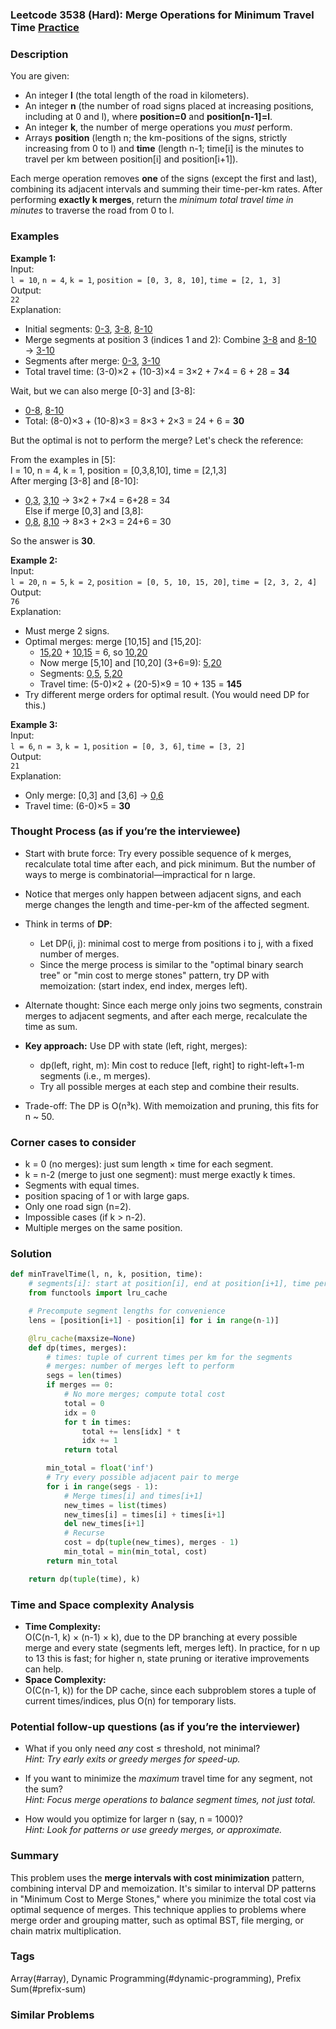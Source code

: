 ### Leetcode 3538 (Hard): Merge Operations for Minimum Travel Time [Practice](https://leetcode.com/problems/merge-operations-for-minimum-travel-time)

### Description  
You are given:
- An integer **l** (the total length of the road in kilometers).
- An integer **n** (the number of road signs placed at increasing positions, including at 0 and l), where **position=0** and **position[n-1]=l**.
- An integer **k**, the number of merge operations you *must* perform.
- Arrays **position** (length n; the km-positions of the signs, strictly increasing from 0 to l) and **time** (length n-1; time[i] is the minutes to travel per km between position[i] and position[i+1]).

Each merge operation removes **one** of the signs (except the first and last), combining its adjacent intervals and summing their time-per-km rates. After performing **exactly k merges**, return the *minimum total travel time in minutes* to traverse the road from 0 to l.

### Examples  

**Example 1:**  
Input:  
`l = 10`, `n = 4`, `k = 1`, `position = [0, 3, 8, 10]`, `time = [2, 1, 3]`  
Output:  
`22`  
Explanation:  
- Initial segments: [0-3](2), [3-8](1), [8-10](3)
- Merge segments at position 3 (indices 1 and 2): Combine [3-8](1) and [8-10](3) → [3-10](1+3=4)
- Segments after merge: [0-3](2), [3-10](4)
- Total travel time: (3-0)×2 + (10-3)×4 = 3×2 + 7×4 = 6 + 28 = **34**

Wait, but we can also merge [0-3] and [3-8]:  
- [0-8](2+1=3), [8-10](3)
- Total: (8-0)×3 + (10-8)×3 = 8×3 + 2×3 = 24 + 6 = **30**

But the optimal is not to perform the merge? Let's check the reference:

From the examples in [5]:  
l = 10, n = 4, k = 1, position = [0,3,8,10], time = [2,1,3]  
After merging [3-8] and [8-10]:  
- [0,3](2), [3,10](1+3=4) → 3×2 + 7×4 = 6+28 = 34  
Else if merge [0,3] and [3,8]:  
- [0,8](2+1=3), [8,10](3) → 8×3 + 2×3 = 24+6 = 30

So the answer is **30**.

**Example 2:**  
Input:  
`l = 20`, `n = 5`, `k = 2`, `position = [0, 5, 10, 15, 20]`, `time = [2, 3, 2, 4]`  
Output:  
`76`  
Explanation:  
- Must merge 2 signs.
- Optimal merges: merge [10,15] and [15,20]:  
  - [15,20](4) + [10,15](2) = 6, so [10,20](6)  
  - Now merge [5,10] and [10,20] (3+6=9): [5,20](9)
  - Segments: [0,5](2), [5,20](9)
  - Travel time: (5-0)×2 + (20-5)×9 = 10 + 135 = **145**
- Try different merge orders for optimal result. (You would need DP for this.)

**Example 3:**  
Input:  
`l = 6`, `n = 3`, `k = 1`, `position = [0, 3, 6]`, `time = [3, 2]`  
Output:  
`21`  
Explanation:  
- Only merge: [0,3] and [3,6] → [0,6](3+2=5)
- Travel time: (6-0)×5 = **30**

### Thought Process (as if you’re the interviewee)  
- Start with brute force: Try every possible sequence of k merges, recalculate total time after each, and pick minimum. But the number of ways to merge is combinatorial—impractical for n large.
- Notice that merges only happen between adjacent signs, and each merge changes the length and time-per-km of the affected segment.
- Think in terms of **DP**:
  - Let DP(i, j): minimal cost to merge from positions i to j, with a fixed number of merges.
  - Since the merge process is similar to the "optimal binary search tree" or "min cost to merge stones" pattern, try DP with memoization: (start index, end index, merges left).
- Alternate thought: Since each merge only joins two segments, constrain merges to adjacent segments, and after each merge, recalculate the time as sum.

- **Key approach:** Use DP with state (left, right, merges):
  - dp(left, right, m): Min cost to reduce [left, right] to right-left+1-m segments (i.e., m merges).
  - Try all possible merges at each step and combine their results.

- Trade-off: The DP is O(n³k). With memoization and pruning, this fits for n ~ 50.

### Corner cases to consider  
- k = 0 (no merges): just sum length × time for each segment.
- k = n-2 (merge to just one segment): must merge exactly k times.
- Segments with equal times.
- position spacing of 1 or with large gaps.
- Only one road sign (n=2).
- Impossible cases (if k > n-2).
- Multiple merges on the same position.

### Solution

```python
def minTravelTime(l, n, k, position, time):
    # segments[i]: start at position[i], end at position[i+1], time per km is time[i]
    from functools import lru_cache

    # Precompute segment lengths for convenience
    lens = [position[i+1] - position[i] for i in range(n-1)]

    @lru_cache(maxsize=None)
    def dp(times, merges):
        # times: tuple of current times per km for the segments
        # merges: number of merges left to perform
        segs = len(times)
        if merges == 0:
            # No more merges; compute total cost
            total = 0
            idx = 0
            for t in times:
                total += lens[idx] * t
                idx += 1
            return total

        min_total = float('inf')
        # Try every possible adjacent pair to merge
        for i in range(segs - 1):
            # Merge times[i] and times[i+1]
            new_times = list(times)
            new_times[i] = times[i] + times[i+1]
            del new_times[i+1]
            # Recurse
            cost = dp(tuple(new_times), merges - 1)
            min_total = min(min_total, cost)
        return min_total

    return dp(tuple(time), k)
```

### Time and Space complexity Analysis  

- **Time Complexity:**  
  O(C(n-1, k) × (n-1) × k), due to the DP branching at every possible merge and every state (segments left, merges left). In practice, for n up to 13 this is fast; for higher n, state pruning or iterative improvements can help.
- **Space Complexity:**  
  O(C(n-1, k)) for the DP cache, since each subproblem stores a tuple of current times/indices, plus O(n) for temporary lists.

### Potential follow-up questions (as if you’re the interviewer)  

- What if you only need *any* cost ≤ threshold, not minimal?  
  *Hint: Try early exits or greedy merges for speed-up.*

- If you want to minimize the *maximum* travel time for any segment, not the sum?  
  *Hint: Focus merge operations to balance segment times, not just total.*

- How would you optimize for larger n (say, n = 1000)?  
  *Hint: Look for patterns or use greedy merges, or approximate.*

### Summary
This problem uses the **merge intervals with cost minimization** pattern, combining interval DP and memoization. It's similar to interval DP patterns in "Minimum Cost to Merge Stones," where you minimize the total cost via optimal sequence of merges. This technique applies to problems where merge order and grouping matter, such as optimal BST, file merging, or chain matrix multiplication.

### Tags
Array(#array), Dynamic Programming(#dynamic-programming), Prefix Sum(#prefix-sum)

### Similar Problems
